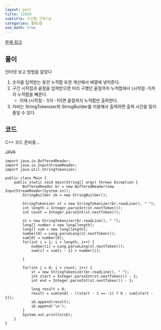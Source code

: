 ```yaml
---
layout: post
title: 11659
subtitle: 구간합 구하기4
categories: [BOJ]
use_math: true
---
```


[문제 링크](https://www.acmicpc.net/problem/11659)

<h2 class="section-heading">풀이</h2>
인터넷 보고 방법을 알았다

1. 숫자를 입력받는 동안 누적합 또한 계산해서 배열에 넣어준다.
2. 구간 시작점과 끝점을 입력받으면 미리 구했던 끝점까지 누적합에서 (시작점 -1)까지 누적합을 빼준다.
    - 이때 (시작점 - 1)이 -1이면 끝점까지 누적합만 출력한다.
3. 자바는 StringTokenizer와 StringBuilder를 이용해서 출력하면 출력 시간을 많이 줄일 수 있다.
<h2 class="section-heading">코드</h2>
C++  
코드 준비중...

JAVA
<pre><code class="java">import java.io.BufferedReader;
import java.io.InputStreamReader;
import java.util.StringTokenizer;

public class Main {
	public static void main(String[] args) throws Exception {
		BufferedReader br = new BufferedReader(new InputStreamReader(System.in));
		StringBuilder sb = new StringBuilder();

		StringTokenizer st = new StringTokenizer(br.readLine(), " ");
		int length = Integer.parseInt(st.nextToken());
		int count = Integer.parseInt(st.nextToken());

		st = new StringTokenizer(br.readLine(), " ");
		long[] number = new long[length];
		long[] sum = new long[length];
		number[0] = Long.parseLong(st.nextToken());
		sum[0] = number[0];
		for(int i = 1; i < length; i++) {
			number[i] = Long.parseLong(st.nextToken());
			sum[i] = sum[i - 1] + number[i];
			
		}
		
		for(int j = 0; j < count; j++) {
			st = new StringTokenizer(br.readLine(), " ");
			int start = Integer.parseInt(st.nextToken()) - 1;
			int end = Integer.parseInt(st.nextToken()) - 1;
			
			long result = 0;
			result = sum[end] - ((start - 1 == -1) ? 0 : sum[start - 1]); 
			sb.append(result);
			sb.append('\n');
		}
		System.out.println(sb);
	}
}</code></pre>